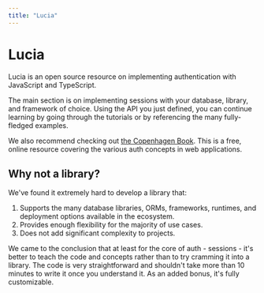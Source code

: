 ```yaml
---
title: "Lucia"
---
```


# Lucia

Lucia is an open source resource on implementing authentication with JavaScript and TypeScript.

The main section is on implementing sessions with your database, library, and framework of choice. Using the API you just defined, you can continue learning by going through the tutorials or by referencing the many fully-fledged examples.

We also recommend checking out [the Copenhagen Book](https://thecopenhagenbook.com). This is a free, online resource covering the various auth concepts in web applications.

## Why not a library?

We've found it extremely hard to develop a library that:

1. Supports the many database libraries, ORMs, frameworks, runtimes, and deployment options available in the ecosystem.
2. Provides enough flexibility for the majority of use cases.
3. Does not add significant complexity to projects.

We came to the conclusion that at least for the core of auth - sessions - it's better to teach the code and concepts rather than to try cramming it into a library. The code is very straightforward and shouldn't take more than 10 minutes to write it once you understand it. As an added bonus, it's fully customizable.
